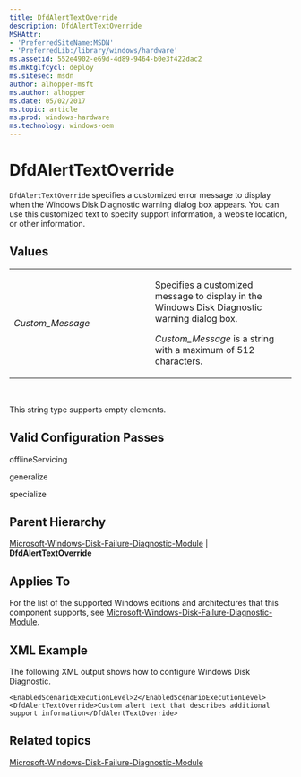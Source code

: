 ```yaml
---
title: DfdAlertTextOverride
description: DfdAlertTextOverride
MSHAttr:
- 'PreferredSiteName:MSDN'
- 'PreferredLib:/library/windows/hardware'
ms.assetid: 552e4902-e69d-4d89-9464-b0e3f422dac2
ms.mktglfcycl: deploy
ms.sitesec: msdn
author: alhopper-msft
ms.author: alhopper
ms.date: 05/02/2017
ms.topic: article
ms.prod: windows-hardware
ms.technology: windows-oem
---
```


# DfdAlertTextOverride


`DfdAlertTextOverride` specifies a customized error message to display when the Windows Disk Diagnostic warning dialog box appears. You can use this customized text to specify support information, a website location, or other information.

## Values


<table>
<colgroup>
<col width="50%" />
<col width="50%" />
</colgroup>
<tbody>
<tr class="odd">
<td><p><em>Custom_Message</em></p></td>
<td><p>Specifies a customized message to display in the Windows Disk Diagnostic warning dialog box.</p>
<p><em>Custom_Message</em> is a string with a maximum of 512 characters.</p></td>
</tr>
</tbody>
</table>

 

This string type supports empty elements.

## Valid Configuration Passes


offlineServicing

generalize

specialize

## Parent Hierarchy


[Microsoft-Windows-Disk-Failure-Diagnostic-Module](microsoft-windows-disk-failure-diagnostic-module.md) | **DfdAlertTextOverride**

## Applies To


For the list of the supported Windows editions and architectures that this component supports, see [Microsoft-Windows-Disk-Failure-Diagnostic-Module](microsoft-windows-disk-failure-diagnostic-module.md).

## XML Example


The following XML output shows how to configure Windows Disk Diagnostic.

```
<EnabledScenarioExecutionLevel>2</EnabledScenarioExecutionLevel>
<DfdAlertTextOverride>Custom alert text that describes additional support information</DfdAlertTextOverride>
```

## Related topics


[Microsoft-Windows-Disk-Failure-Diagnostic-Module](microsoft-windows-disk-failure-diagnostic-module.md)

 

 







